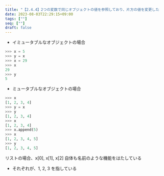 ```yaml
---
title: "【2.4.4】2つの変数で同じオブジェクトの値を参照しており、片方の値を変更した場合"
date: 2023-08-03T22:29:15+09:00
tags: [""]
seq: [""]
draft: false
---
```


- イミュータブルなオブジェクトの場合
```python
>>> x = 5
>>> y = x
>>> x = 29
>>> x
29
>>> y
5
```

- ミュータブルなオブジェクトの場合
```python
>>> x
[1, 2, 3, 4]
>>> y = x
>>> y
[1, 2, 3, 4]
>>> x
[1, 2, 3, 4]
>>> x.append(5)
>>> x
[1, 2, 3, 4, 5]
>>> y
[1, 2, 3, 4, 5]
```

リストの場合、x[0], x[1], x[2] 自体も名前のような機能をはたしている
- それぞれが、1, 2, 3 を指している
